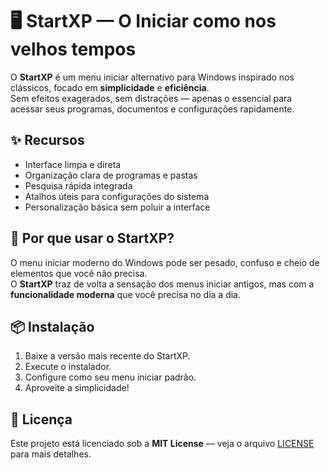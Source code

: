 # 🖥️ StartXP — O Iniciar como nos velhos tempos

O **StartXP** é um menu iniciar alternativo para Windows inspirado nos clássicos, focado em **simplicidade** e **eficiência**.  
Sem efeitos exagerados, sem distrações — apenas o essencial para acessar seus programas, documentos e configurações rapidamente.

## ✨ Recursos

- Interface limpa e direta
- Organização clara de programas e pastas
- Pesquisa rápida integrada
- Atalhos úteis para configurações do sistema
- Personalização básica sem poluir a interface

## 🎯 Por que usar o StartXP?

O menu iniciar moderno do Windows pode ser pesado, confuso e cheio de elementos que você não precisa.  
O **StartXP** traz de volta a sensação dos menus iniciar antigos, mas com a **funcionalidade moderna** que você precisa no dia a dia.

## 📦 Instalação

1. Baixe a versão mais recente do StartXP.
2. Execute o instalador.
3. Configure como seu menu iniciar padrão.
4. Aproveite a simplicidade!

## 📜 Licença

Este projeto está licenciado sob a **MIT License** — veja o arquivo [LICENSE](LICENSE) para mais detalhes.
